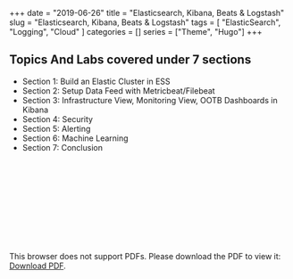 +++
date = "2019-06-26"
title = "Elasticsearch, Kibana, Beats & Logstash"
slug = "Elasticsearch, Kibana, Beats & Logstash"
tags = [
    "ElasticSearch",
    "Logging",
    "Cloud"
]
categories = []
series = ["Theme", "Hugo"]
+++

## Topics And Labs covered under 7 sections 

* Section 1:  Build an Elastic Cluster in ESS
* Section 2:  Setup Data Feed with Metricbeat/Filebeat
* Section 3:  Infrastructure View, Monitoring View, OOTB Dashboards in Kibana
* Section 4:  Security
* Section 5:  Alerting
* Section 6:  Machine Learning
* Section 7:  Conclusion

<object data="https://malipraveen.net/the.pdf" type="application/pdf" width="700px" height="700px">
    <embed src="../images/the.pdf">
        <p>This browser does not support PDFs. Please download the PDF to view it: <a href="https://malipraveen.net/the.pdf">Download PDF</a>.</p>
    </embed>
</object>
